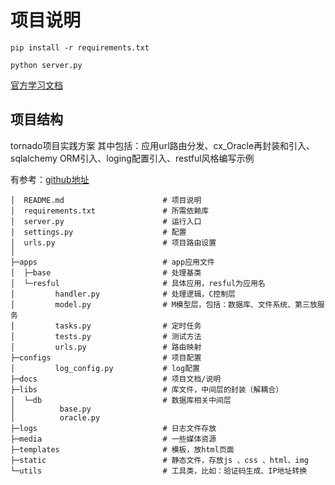 # 项目说明

```
pip install -r requirements.txt

python server.py
```

[官方学习文档](https://www.osgeo.cn/tornado/index.html)

## 项目结构
tornado项目实践方案
其中包括：应用url路由分发、cx_Oracle再封装和引入、sqlalchemy ORM引入、loging配置引入、restful风格编写示例

有参考：[github地址](https://github.com/baqmxdsny/tornado_demo)

```
│  README.md                      # 项目说明
│  requirements.txt               # 所需依赖库
│  server.py                      # 运行入口
│  settings.py                    # 配置
│  urls.py                        # 项目路由设置
│
├─apps                            # app应用文件
│  ├─base                         # 处理基类
│  └─resful                       # 具体应用，resful为应用名
│         handler.py              # 处理逻辑，C控制层
│         model.py                # M模型层，包括：数据库、文件系统、第三放服务
│         tasks.py                # 定时任务
│         tests.py                # 测试方法
│         urls.py                 # 路由映射
├─configs                         # 项目配置
│         log_config.py           # log配置
├─docs                            # 项目文档/说明
├─libs                            # 库文件，中间层的封装（解耦合）
│  └─db                           # 数据库相关中间层
│          base.py
│          oracle.py
├─logs                            # 日志文件存放
├─media                           # 一些媒体资源
├─templates                       # 模板，放html页面
├─static                          # 静态文件，存放js 、css 、html、img
└─utils                           # 工具类，比如：验证码生成、IP地址转换
```

